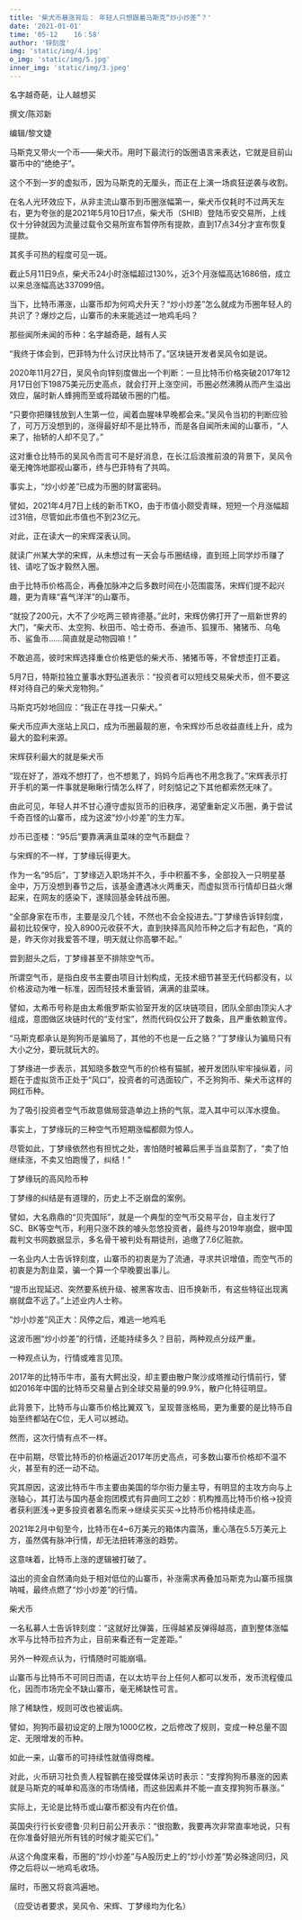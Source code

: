 ```yaml
---
title: '柴犬币暴涨背后： 年轻人只想跟着马斯克“炒小炒差”？'
date: '2021-01-01'
time: '05-12    16：58'
author: '锌刻度'
img: 'static/img/4.jpg'
o_img: 'static/img/5.jpg'
inner_img: 'static/img/3.jpeg'
---
```


名字越奇葩，让人越想买

撰文/陈邓新

编辑/黎文婕

马斯克又带火一个币——柴犬币。用时下最流行的饭圈语言来表达，它就是目前山寨币中的“绝绝子”。

这个不到一岁的虚拟币，因为马斯克的无厘头，而正在上演一场疯狂逆袭与收割。

在名人光环效应下，从非主流山寨币到币圈涨幅第一，柴犬币仅耗时不过两天左右，更为夸张的是2021年5月10日17点，柴犬币（SHIB）登陆币安交易所，上线仅十分钟就因为流量过载令交易所宣布暂停所有提款，直到17点34分才宣布恢复提款。

其炙手可热的程度可见一斑。

截止5月11日9点，柴犬币24小时涨幅超过130%，近3个月涨幅高达1686倍，成立以来总涨幅高达337099倍。

当下，比特币滞涨，山寨币却为何鸡犬升天？“炒小炒差”怎么就成为币圈年轻人的共识了？爆炒之后，山寨币的未来能逃过一地鸡毛吗？

那些闻所未闻的币种：名字越奇葩，越有人买

“我终于体会到，巴菲特为什么讨厌比特币了。”区块链开发者吴风令如是说。

2020年11月27日，吴风令向锌刻度做出一个判断：一旦比特币价格突破2017年12月17日创下19875美元历史高点，就会打开上涨空间，币圈必然沸腾从而产生溢出效应，届时新人蜂拥而至或将踏破币圈的门槛。

“只要你把赚钱放到人生第一位，闻着血腥味早晚都会来。”吴风令当初的判断应验了，可万万没想到的，涨得最好却不是比特币，而是各自闻所未闻的山寨币，“人来了，抬轿的人却不见了。”

这对重仓比特币的吴风令而言可不是好消息，在长江后浪推前浪的背景下，吴风令毫无掩饰地鄙视山寨币，终与巴菲特有了共鸣。

事实上，“炒小炒差”已成为币圈的财富密码。

譬如，2021年4月7日上线的新币TKO，由于市值小颇受青睐，短短一个月涨幅超过31倍，尽管如此市值也不到23亿元。

对此，正在读大一的宋辉深表认同。

就读广州某大学的宋辉，从未想过有一天会与币圈结缘，直到班上同学炒币赚了钱、请吃了饭才毅然入圈。

由于比特币价格高企，再叠加脉冲之后多数时间在小范围震荡，宋辉们提不起兴趣，更为青睐“喜气洋洋”的山寨币。

“就投了200元，大不了少吃两三顿肯德基。”此时，宋辉仿佛打开了一扇新世界的大门，“柴犬币、太空狗、秋田币、哈士奇币、泰迪币、狐狸币、猪猪币、乌龟币、鲨鱼币……简直就是动物园嘛！”

不敢追高，彼时宋辉选择重仓价格更低的柴犬币、猪猪币等，不曾想歪打正着。

5月7日，特斯拉独立董事水野弘道表示：“投资者可以短线交易柴犬币，但不要这样对待自己的柴犬宠物狗。”

马斯克巧妙地回应：“我正在寻找一只柴犬。”

柴犬币应声大涨站上风口，成为币圈最靓的崽，令宋辉炒币总收益直线上升，成为最大的盈利来源。

宋辉获利最大的就是柴犬币

“现在好了，游戏不想打了，也不想氪了，妈妈今后再也不用念我了。”宋辉表示打开手机的第一件事就是瞅瞅行情怎么样了，时刻惦记之下其他都索然无味了。

由此可见，年轻人并不甘心遵守虚拟货币的旧秩序，渴望重新定义币圈，勇于尝试千奇百怪的山寨币，成为这波“炒小炒差”的生力军。

炒币已歪楼：“95后”要靠满满韭菜味的空气币翻盘？

与宋辉的不一样，丁梦缘玩得更大。

作为一名“95后”，丁梦缘迈入职场并不久，手中积蓄不多，全部投入一只明星基金中，万万没想到春节之后，该基金遭遇冰火两重天，而虚拟货币行情却日益火爆起来，在网友的感染下，遂赎回基金转战币圈。

“全部身家在币市，主要是没几个钱，不然也不会全投进去。”丁梦缘告诉锌刻度，最初比较保守，投入8900元收获不大，直到抉择高风险币种之后才有起色，“真的是，昨天你对我爱答不理，明天就让你高攀不起。”

尝到甜头之后，丁梦缘甚至不排除空气币。

所谓空气币，是指白皮书主要由项目计划构成，无技术细节甚至无代码都没有，以价格波动为唯一标准，因而轻技术重营销，满满的韭菜味。

譬如，太希币号称是由太希俄罗斯实验室开发的区块链项目，团队全部由顶尖人才组成，意图做区块链时代的“支付宝”，然而代码仅公开了数条，且严重依赖宣传。

“马斯克都承认是狗狗币是骗局了，其他的不也是一丘之貉？”丁梦缘认为骗局只有大小之分，要玩就玩大的。

丁梦缘进一步表示，其知晓多数空气币的价格有猫腻，被开发团队牢牢操纵着，问题在于虚拟货币正处于“风口”，投资者的可选面较广，不乏狗狗币、柴犬币这样的网红币种。

为了吸引投资者空气币故意做局营造单边上扬的气氛，混入其中可以浑水摸鱼。

事实上，丁梦缘玩的三种空气币短期涨幅都颇为惊人。

尽管如此，丁梦缘依然也有担忧之处，害怕随时被幕后黑手当韭菜割了，“卖了怕继续涨，不卖又怕跑慢了，纠结！”

丁梦缘玩的高风险币种

丁梦缘的纠结是有道理的，历史上不乏崩盘的案例。

譬如，大名鼎鼎的“贝壳国际”，就是一个典型的空气币交易平台，自主发行了SC、BK等空气币，利用只涨不跌的噱头忽悠投资者，最终与2019年崩盘，据中国裁判文书网数据显示，多名骨干被判处有期徒刑，追缴了7.6亿赃款。

一名业内人士告诉锌刻度，山寨币的初衷是为了流通，寻求共识增值，而空气币的初衷是为割韭菜，骗一个算一个早晚要出事儿。

“提币出现延迟、突然要系统升级、被黑客攻击、旧币换新币，有这些特征出现离崩就盘不远了。”上述业内人士称。

“炒小炒差”风正大：风停之后，难逃一地鸡毛

这波币圈“炒小炒差”的行情，还能持续多久？目前，两种观点分歧严重。

一种观点认为，行情或难言见顶。

2017年的比特币牛市，虽有大鳄出没，却主要由散户聚沙成塔推动行情前行，譬如2016年中国的比特币交易量占到全球交易量的99.9%，散户化特征明显。

此背景下，比特币与山寨币价格比翼双飞，呈现普涨格局，更为重要的是比特币自始至终都站在C位，无人可以撼动。

然而，这次行情有点不一样。

在中前期，尽管比特币的价格逼近2017年历史高点，可多数山寨币价格却不温不火，甚至有的还一动不动。

究其原因，这波比特币牛市主要由美国的华尔街力量主导，有明显的主攻方向与上涨轴心，其打法与国内基金抱团模式有异曲同工之妙：机构推高比特币价格→投资者获利匪浅→更多投资者慕名而来→继续买买买→比特币价格持续走高。

2021年2月中旬至今，比特币在4~6万美元的箱体内震荡，重心落在5.5万美元上方，虽然偶有脉冲行情，却无法扭转滞涨的趋势。

这意味着，比特币上涨的逻辑被打破了。

溢出的资金自然涌向处于相对低位的山寨币，补涨需求再叠加马斯克为山寨币摇旗呐喊，最终点燃了“炒小炒差”的行情。

柴犬币

一名私募人士告诉锌刻度：“这就好比弹簧，压得越紧反弹得越高，直到整体涨幅水平与比特币拉齐为止，目前来看还有一定差距。”

另外一种观点认为，行情随时可能崩塌。

山寨币与比特币不可同日而语，在以太坊平台上任何人都可以发币，发币流程傻瓜化，因而市场完全不缺山寨币，毫无稀缺性可言。

除了稀缺性，规则可改也被诟病。

譬如，狗狗币最初设定的上限为1000亿枚，之后修改了规则，变成一种总量不固定、无限增发的币种。

如此一来，山寨币的可持续性就值得商榷。

对此，火币研习社负责人程智鹏在接受媒体采访时表示：“支撑狗狗币暴涨的因素就是马斯克的喊单和高涨的市场情绪，而这些因素并不能一直支撑狗狗币暴涨。”

实际上，无论是比特币或山寨币都没有内在价值。

英国央行行长安德鲁·贝利日前公开表示：“很抱歉，我要再次非常直率地说，只有在你准备好赔光所有钱的时候才能买它们。”

从这个角度来看，币圈的“炒小炒差”与A股历史上的“炒小炒差”势必殊途同归，风停之后将以一地鸡毛收场。

届时，币圈又将哀鸿遍地。

（应受访者要求，吴风令、宋辉、丁梦缘均为化名）

